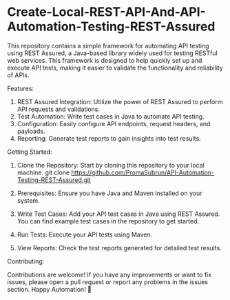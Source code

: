 
#  Create-Local-REST-API-And-API-Automation-Testing-REST-Assured
This repository contains a simple framework for automating API testing using REST Assured, a Java-based library widely used for testing RESTful web services. 
This framework is designed to help quickly set up and execute API tests, making it easier to validate the functionality and reliability of APIs.


Features:

1. REST Assured Integration: Utilize the power of REST Assured to perform API requests and validations.
2. Test Automation: Write test cases in Java to automate API testing.
3. Configuration: Easily configure API endpoints, request headers, and payloads.
4. Reporting: Generate test reports to gain insights into test results.

   
Getting Started:

1. Clone the Repository: Start by cloning this repository to your local machine.
git clone https://github.com/PromaSubrun/API-Automation-Testing-REST-Assured.git

2. Prerequisites: Ensure you have Java and Maven installed on your system.

3. Write Test Cases: Add your API test cases in Java using REST Assured. You can find example test cases in the repository to get started.

4. Run Tests: Execute your API tests using Maven.


5. View Reports: Check the test reports generated for detailed test results. 


Contributing:

Contributions are welcome! If you have any improvements or want to fix issues, please open a pull request or report any problems in the issues section.
Happy Automation! 🚀


 
